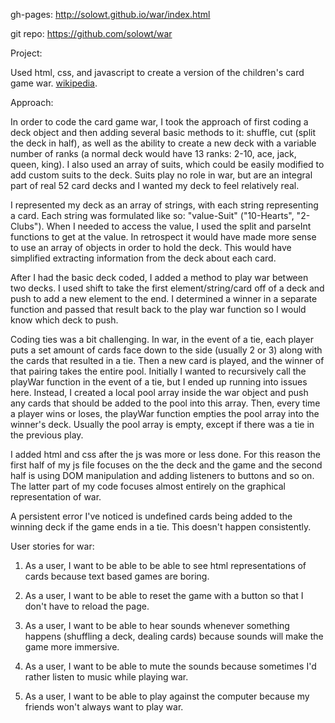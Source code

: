 gh-pages: http://solowt.github.io/war/index.html

git repo: https://github.com/solowt/war

Project:

Used html, css, and javascript to create a version of the children's card game war. [wikipedia](https://en.wikipedia.org/wiki/War_(card_game)).

Approach:

In order to code the card game war, I took the approach of first coding a deck object and then adding several basic methods to it: shuffle, cut (split the deck in half), as well as the ability to create a new deck with a variable number of ranks (a normal deck would have 13 ranks: 2-10, ace, jack, queen, king).  I also used an array of suits, which could be easily modified to add custom suits to the deck.  Suits play no role in war, but are an integral part of real 52 card decks and I wanted my deck to feel relatively real.

I represented my deck as an array of strings, with each string representing a card.  Each string was formulated like so: "value-Suit" ("10-Hearts", "2-Clubs").  When I needed to access the value, I used the split and parseInt functions to get at the value.  In retrospect it would have made more sense to use an array of objects in order to hold the deck.  This would have simplified extracting information from the deck about each card.

After I had the basic deck coded, I added a method to play war between two decks.  I used shift to take the first element/string/card off of a deck and push to add a new element to the end.  I determined a winner in a separate function and passed that result back to the play war function so I would know which deck to push.

Coding ties was a bit challenging.  In war, in the event of a tie, each player puts a set amount of cards face down to the side (usually 2 or 3) along with the cards that resulted in a tie.  Then a new card is played, and the winner of that pairing takes the entire pool.  Initially I wanted to recursively call the playWar function in the event of a tie, but I ended up running into issues here.  Instead, I created a local pool array inside the war object and push any cards that should be added to the pool into this array.  Then, every time a player wins or loses, the playWar function empties the pool array into the winner's deck.  Usually the pool array is empty, except if there was a tie in the previous play.

I added html and css after the js was more or less done.  For this reason the first half of my js file focuses on the the deck and the game and the second half is using DOM manipulation and adding listeners to buttons and so on.  The latter part of my code focuses almost entirely on the graphical representation of war.

A persistent error I've noticed is undefined cards being added to the winning deck if the game ends in a tie.  This doesn't happen consistently.

User stories for war:

1. As a user, I want to be able to be able to see html representations of cards because text based games are boring.

2. As a user, I want to be able to reset the game with a button so that I don't have to reload the page.

3. As a user, I want to be able to hear sounds whenever something happens (shuffling a deck, dealing cards) because sounds will make the game more immersive.

4. As a user, I want to be able to mute the sounds because sometimes I'd rather listen to music while playing war.

5. As a user, I want to be able to play against the computer because my friends won't always want to play war.
